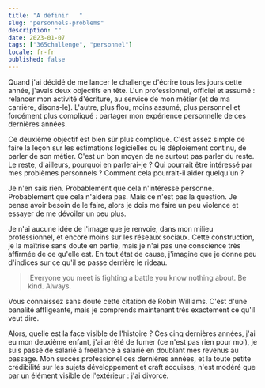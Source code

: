 ```yaml
---
title: "A définir   "
slug: "personnels-problems"
description: ""
date: 2023-01-07
tags: ["365challenge", "personnel"]
locale: fr-fr
published: false
---
```



Quand j'ai décidé de me lancer le challenge d'écrire tous les jours cette année, j'avais deux objectifs en tête. L'un professionnel, officiel et assumé : relancer mon activité d'écriture, au service de mon métier (et de ma carrière, disons-le). L'autre, plus flou, moins assumé, plus personnel et forcément plus compliqué : partager mon expérience personnelle de ces dernières années.


Ce deuxième objectif est bien sûr plus compliqué. C'est assez simple de faire la leçon sur les estimations logicielles ou le déploiement continu, de parler de son métier. C'est un bon moyen de ne surtout pas parler du reste. Le reste, d'ailleurs, pourquoi en parlerai-je ? Qui pourrait être intéressé par mes problèmes personnels ? Comment cela pourrait-il aider quelqu'un ?


Je n'en sais rien. Probablement que cela n'intéresse personne. Probablement que cela n'aidera pas. Mais ce n'est pas la question. Je pense avoir besoin de le faire, alors je dois me faire un peu violence et essayer de me dévoiler un peu plus.


Je n'ai aucune idée de l'image que je renvoie, dans mon milieu professionnel, et encore moins sur les réseaux sociaux. Cette construction, je la maîtrise sans doute en partie, mais je n'ai pas une conscience très affirmée de ce qu'elle est. En tout état de cause, j'imagine que je donne peu d'indices sur ce qu'il se passe derrière le rideau.


> Everyone you meet is fighting a battle you know nothing about. Be kind. Always.


Vous connaissez sans doute cette citation de Robin Williams. C'est d'une banalité affligeante, mais je comprends maintenant très exactement ce qu'il veut dire.


Alors, quelle est la face visible de l'histoire ? Ces cinq dernières années, j'ai eu mon deuxième enfant, j'ai arrêté de fumer (ce n'est pas rien pour moi), je suis passé de salarié à freelance à salarié en doublant mes revenus au passage. Mon succès professionel ces dernières années, et la toute petite crédibilité sur les sujets développement et craft acquises, n'est modéré que par un élément visible de l'extérieur : j'ai divorcé.
